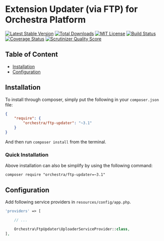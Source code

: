 Extension Updater (via FTP) for Orchestra Platform
==============

[![Latest Stable Version](https://img.shields.io/github/release/orchestral/ftp-updater.svg?style=flat-square)](https://packagist.org/packages/orchestra/ftp-updater)
[![Total Downloads](https://img.shields.io/packagist/dt/orchestra/ftp-updater.svg?style=flat-square)](https://packagist.org/packages/orchestra/ftp-updater)
[![MIT License](https://img.shields.io/packagist/l/orchestra/ftp-updater.svg?style=flat-square)](https://packagist.org/packages/orchestra/ftp-updater)
[![Build Status](https://img.shields.io/travis/orchestral/ftp-updater/3.1.svg?style=flat-square)](https://travis-ci.org/orchestral/ftp-updater)
[![Coverage Status](https://img.shields.io/coveralls/orchestral/ftp-updater/3.1.svg?style=flat-square)](https://coveralls.io/r/orchestral/ftp-updater?branch=3.1)
[![Scrutinizer Quality Score](https://img.shields.io/scrutinizer/g/orchestral/ftp-updater/3.1.svg?style=flat-square)](https://scrutinizer-ci.com/g/orchestral/ftp-updater/)

## Table of Content

* [Installation](#installation)
* [Configuration](#configuration)

## Installation

To install through composer, simply put the following in your `composer.json` file:

```json
{
    "require": {
        "orchestra/ftp-updater": "~3.1"
    }
}
```

And then run `composer install` from the terminal.

### Quick Installation

Above installation can also be simplify by using the following command:

    composer require "orchestra/ftp-updater=~3.1"

## Configuration

Add following service providers in `resources/config/app.php`.

```php
'providers' => [

    // ...

    Orchestra\FtpUpdater\UploaderServiceProvider::class,
],
```
